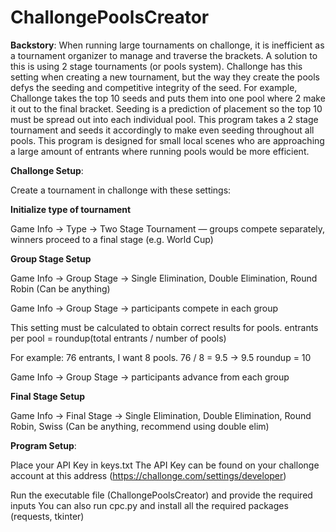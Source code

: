 # ChallongePoolsCreator

**Backstory**:
When running large tournaments on challonge, it is inefficient as a tournament organizer to manage and traverse the brackets. A solution to this is using 2 stage tournaments (or pools system). Challonge has this setting when creating a new tournament, but the way they create the pools defys the seeding and competitive integrity of the seed. For example, Challonge takes the top 10 seeds and puts them into one pool where 2 make it out to the final bracket. Seeding is a prediction of placement so the top 10 must be spread out into each individual pool. This program takes a 2 stage tournament and seeds it accordingly to make even seeding throughout all pools. This program is designed for small local scenes who are approaching a large amount of entrants where running pools would be more efficient.


**Challonge Setup**:

Create a tournament in challonge with these settings:

**Initialize type of tournament**

Game Info -> Type ->  Two Stage Tournament — groups compete separately, winners proceed to a final stage (e.g. World Cup)

**Group Stage Setup**

Game Info -> Group Stage -> Single Elimination, Double Elimination, Round Robin (Can be anything)

Game Info -> Group Stage -> participants compete in each group

This setting must be calculated to obtain correct results for pools. entrants per pool = roundup(total entrants / number of pools)

For example: 76 entrants, I want 8 pools. 76 / 8 = 9.5 -> 9.5 roundup = 10

Game Info -> Group Stage -> participants advance from each group

**Final Stage Setup**

Game Info -> Final Stage -> Single Elimination, Double Elimination, Round Robin, Swiss (Can be anything, recommend using double elim)


**Program Setup**:

Place your API Key in keys.txt
The API Key can be found on your challonge account at this address (https://challonge.com/settings/developer)

Run the executable file (ChallongePoolsCreator) and provide the required inputs
You can also run cpc.py and install all the required packages (requests, tkinter)

